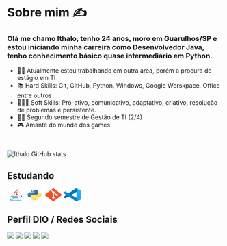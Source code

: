# Sobre mim ✍️

### Olá me chamo Ithalo, tenho 24 anos, moro em Guarulhos/SP e estou iniciando minha carreira como Desenvolvedor Java, tenho conhecimento básico quase intermediário em Python.

- 🧑‍💼 Atualmente estou trabalhando em outra area, porém a procura de estágio em TI
- 📚 Hard Skills: Git, GitHub, Python, Windows, Google Worskpace, Office entre outros
- 🧍🏽‍♂️ Soft Skills: Pró-ativo, comunicativo, adaptativo, criativo, resolução de problemas e persistente.
- 👨‍🎓 Segundo semestre de Gestão de TI (2/4)
- 🎮 Amante do mundo dos games 
  
<br/>

![Ithalo GitHub stats](https://github-readme-stats.vercel.app/api?username=ithalo20&show_icons=true&theme=radical)

## Estudando

<div style="display: inline_block">
  <img align="center" alt="Java" height="30" width="40" src="https://raw.githubusercontent.com/devicons/devicon/master/icons/java/java-original.svg">
  <img align="center" alt="Python" height="30" width="40" src="https://raw.githubusercontent.com/devicons/devicon/master/icons/python/python-original.svg">
  <img align="center" alt="Git" height="30" width="40" src="https://raw.githubusercontent.com/devicons/devicon/master/icons/git/git-original.svg">
  <img align="center" alt="Vscode" height="30" width="40" src="https://raw.githubusercontent.com/devicons/devicon/master/icons/vscode/vscode-original.svg">
</div>
  
## Perfil DIO / Redes Sociais

<div> 
  <a href="https://web.dio.me/users/ithalolaurentino" target="_blank"><img src="https://img.shields.io/badge/-Meu%20Perfil%20na%20DIO-30A3DC?style=for-the-badge" target="_blank"></a>
  <a href="https://www.linkedin.com/in/it20" target="_blank"><img src="https://img.shields.io/badge/-LinkedIn-%230077B5?style=for-the-badge&logo=linkedin&logoColor=white" target="_blank"></a>
  <a href="https://instagram.com/ithalolaurentino" target="_blank"><img src="https://img.shields.io/badge/-Instagram-%23E4405F?style=for-the-badge&logo=instagram&logoColor=white" target="_blank"></a>
  <a href="https://www.facebook.com/ithalolaurentino" target="_blank"><img src="https://img.shields.io/badge/Facebook-1877F2?style=for-the-badge&logo=facebook&logoColor=white"></a> 
  <a href="https://github.com/ithalo20" target="_blank"><img src="https://img.shields.io/badge/GitHub-100000?style=for-the-badge&logo=github&logoColor=white"></a> 
</div>